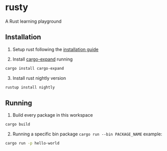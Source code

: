 # rusty

A Rust learning playground


## Installation

1. Setup rust following the [installation guide](https://doc.rust-lang.org/book/ch01-01-installation.html)

2. Install [cargo-expand](https://crates.io/crates/cargo-expand) running
```bash
cargo install cargo-expand
```

3. Install rust nightly version
```bash
rustup install nightly   
```

## Running

1. Build every package in this workspace
```bash
cargo build
```

2. Running a specific bin package `cargo run --bin PACKAGE_NAME` example:
```bash
cargo run -p hello-world
```
